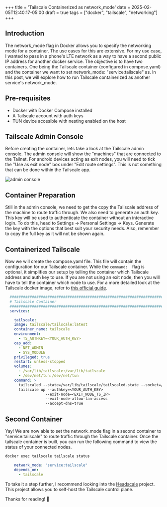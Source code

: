+++
title = 'Tailscale Containerized as network_mode'
date = 2025-02-05T12:40:17-05:00
draft = true
tags = ["docker", "tailscale", "networking"]
+++


## Introduction
The network_mode flag in Docker allows you to specify the networking mode for a container. The use cases for this are extensive. For my use case, I wanted to pass in a phone's LTE network as a way to have a second public IP address for another docker service. The objective is to have two containers. One being the Tailscale container (configured in compose.yaml) and the container we want to set network_mode: "service:tailscale" as. In this post, we will explore how to run Tailscale containerized as another service's network_mode. 

## Pre-requisites
* Docker with Docker Compose installed
* A Tailscale account with auth keys
* TUN device accesible with nesting enabled on the host

## Tailscale Admin Console
Before creating the container, lets take a look at the Tailscale admin console. The admin console will show the "machines" that are connected to the Tailnet. For android devices acting as exit nodes, you will need to tick the "Use as exit node" box under "Edit route settings". This is not something that can be done within the Tailscale app.

![admin console](/photos/blogimages/tailscale.png)

## Container Preparation
Still in the admin console, we need to get the copy the Tailscale address of the machine to route traffic through. We also need to generate an auth key. This key will be used to authenticate the container without an interactive login. To do this, head to Settings -> Personal Settings -> Keys. Generate the key with the options that best suit your security needs. Also, remember to copy the full key as it will not be shown again.

## Containerized Tailscale
Now we will create the compose.yaml file. This file will contain the configuration for our Tailscale container. While the ```command:  ```flag  is optional, it simplifies our setup by telling the container which Tailscale address and auth key to use. If you are not using an exit node, then you will have to tell the container which node to use.   For a more detailed look at the Tailscale docker image, refer to [this official guide](https://tailscale.com/kb/1282/docker).


```yaml
  #####################################################################################
  # Tailscale Container
  #####################################################################################
  services:

    tailscale:
    image: tailscale/tailscale:latest
    container_name: tailscale
    environment:
      - TS_AUTHKEY=<YOUR_AUTH_KEY>
    cap_add:
      - NET_ADMIN
      - SYS_MODULE
    privileged: true
    restart: unless-stopped
    volumes:
      - /var/lib/tailscale:/var/lib/tailscale
      - /dev/net/tun:/dev/net/tun
    command: >
      tailscaled --state=/var/lib/tailscale/tailscaled.state --socket=/var/run/tailscale/tailscaled.sock &&
      tailscale up --authkey=<YOUR_AUTH_KEY>
                  --exit-node=<EXIT_NODE_TS_IP>
                  --exit-node-allow-lan-access
                  --accept-dns=true
```



## Second Container
Yay! We are now able to set the network_mode flag in a second container to "service:tailscale" to route traffic through the Tailscale container. Once the tailscale container is built, you can run the following command to view the status of your connected nodes. 
```bash
docker exec tailscale tailscale status


```

```yaml
    network_mode: "service:tailscale"
    depends_on:
      - tailscale
```

To take it a step further, I recommend looking into the [Headscale](https://github.com/juanfont/headscale)
 project. This project allows you to self-host the Tailscale control plane. 

Thanks for reading! 🎉